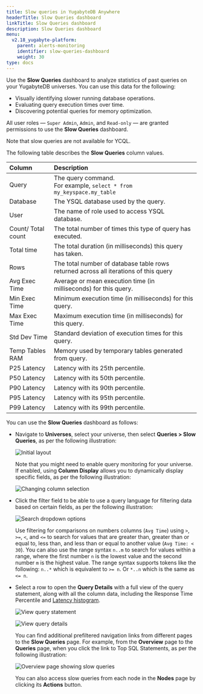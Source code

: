 ```yaml
---
title: Slow queries in YugabyteDB Anywhere
headerTitle: Slow Queries dashboard
linkTitle: Slow Queries dashboard
description: Slow Queries dashboard
menu:
  v2.18_yugabyte-platform:
    parent: alerts-monitoring
    identifier: slow-queries-dashboard
    weight: 30
type: docs
---
```


Use the **Slow Queries** dashboard to analyze statistics of past queries on your YugabyteDB universes. You can use this data for the following:

- Visually identifying slower running database operations.
- Evaluating query execution times over time.
- Discovering potential queries for memory optimization.

All user roles — `Super Admin`, `Admin`, and `Read-only` — are granted permissions to use the **Slow Queries** dashboard.

Note that slow queries are not available for YCQL.

The following table describes the **Slow Queries** column values.

| Column | Description |
| :----- | :---------- |
| Query | The query command.<br>For example, `select * from my_keyspace.my_table` |
| Database | The YSQL database used by the query. |
| User | The name of role used to access YSQL database. |
| Count/ Total count | The total number of times this type of query has executed. |
| Total time | The total duration (in milliseconds) this query has taken. |
| Rows | The total number of database table rows returned across all iterations of this query |
| Avg Exec Time | Average or mean execution time (in milliseconds) for this query. |
| Min Exec Time | Minimum execution time (in milliseconds) for this query. |
| Max Exec Time | Maximum execution time (in milliseconds) for this query. |
| Std Dev Time | Standard deviation of execution times for this query. |
| Temp Tables RAM | Memory used by temporary tables generated from query. |
| P25 Latency | Latency with its 25th percentile. |
| P50 Latency | Latency with its 50th percentile. |
| P90 Latency | Latency with its 90th percentile. |
| P95 Latency | Latency with its 95th percentile. |
| P99 Latency | Latency with its 99th percentile. |

You can use the **Slow Queries** dashboard as follows:

- Navigate to **Universes**, select your universe, then select **Queries > Slow Queries**, as per the following illustration:

  ![Initial layout](/images/yp/alerts-monitoring/slow-queries/initial-table-view.png)

  Note that you might need to enable query monitoring for your universe. If enabled, using **Column Display** allows you to dynamically display specific fields, as per the following illustration:

  ![Changing column selection](/images/yp/alerts-monitoring/slow-queries/selecting-columns.png)

- Click the filter field to be able to use a query language for filtering data based on certain fields, as per the following illustration:

  ![Search dropdown options](/images/yp/alerts-monitoring/slow-queries/search-dropdown-options.png)

  Use filtering for comparisons on numbers columns (`Avg Time`) using `>`, `>=`, `<`, and `<=` to search for values that are greater than, greater than or equal to, less than, and less than or equal to another value (`Avg Time: < 30`). You can also use the range syntax `n..m` to search for values within a range, where the first number `n` is the lowest value and the second number `m` is the highest value. The range syntax supports tokens like the following: `n..*` which is equivalent to `>= n`. Or `*..n` which is the same as `<= n`.

- Select a row to open the **Query Details** with a full view of the query statement, along with all the column data, including the Response Time Percentile and [Latency histogram](../../../yugabyte-platform/alerts-monitoring/latency-histogram/).

  ![View query statement](/images/yp/alerts-monitoring/slow-queries/query-info-panel.png)

  ![View query details](/images/yp/alerts-monitoring/slow-queries/query-details-panel.png)

  You can find additional prefiltered navigation links from different pages to the **Slow Queries** page. For example, from the **Overview** page to the **Queries** page, when you click the link to Top SQL Statements, as per the following illustration:

  ![Overview page showing slow queries](/images/yp/alerts-monitoring/slow-queries/overview-showing-link.png)

  You can also access slow queries from each node in the **Nodes** page by clicking its **Actions** button.
